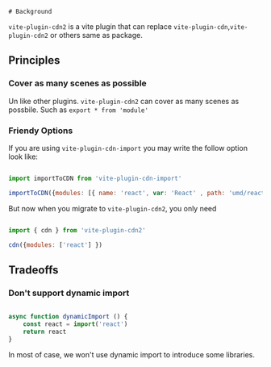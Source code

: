     # Background

`vite-plugin-cdn2` is a vite plugin that can replace `vite-plugin-cdn`,`vite-plugin-cdn2` or others same as package.

## Principles

### Cover as many scenes as possible

Un like other plugins. `vite-plugin-cdn2` can cover as many scenes as possbile. Such as `export * from 'module'`

### Friendy Options

If you are using `vite-plugin-cdn-import` you may write the follow option look like:

```js

import importToCDN from 'vite-plugin-cdn-import'

importToCDN({modules: [{ name: 'react', var: 'React' , path: 'umd/react.production.min.js' }] })

```

But now when you migrate to `vite-plugin-cdn2`, you only need


```js

import { cdn } from 'vite-plugin-cdn2'

cdn({modules: ['react'] })

```

## Tradeoffs

### Don't support dynamic import

```js

async function dynamicImport () {
    const react = import('react')
    return react
}


```

In most of case, we won't use dynamic import to introduce some libraries.